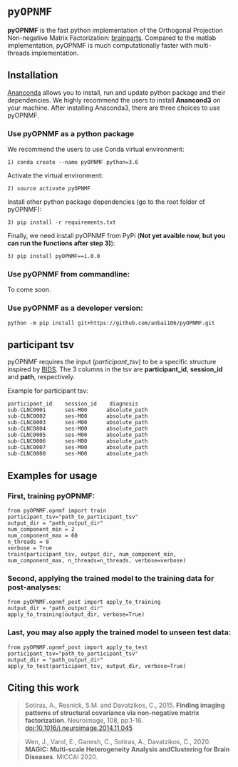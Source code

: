 # `pyOPNMF`
**pyOPNMF** is the fast python implementation of the Orthogonal Projection Non-negative Matrix Factorization: [brainparts](https://github.com/asotiras/brainparts). Compared to the matlab implementation, pyOPNMF is much computationally faster with multi-threads implementation.

## Installation
[Ananconda](https://www.anaconda.com/products/individual) allows you to install, run and update python package and their dependencies. We highly recommend the users to install **Anancond3** on your machine.
After installing Anaconda3, there are three choices to use pyOPNMF.
### Use pyOPNMF as a python package
We recommend the users to use Conda virtual environment:
```
1) conda create --name pyOPNMF python=3.6
```
Activate the virtual environment:
```
2) source activate pyOPNMF
```
Install other python package dependencies (go to the root folder of pyOPNMF):
```
3) pip install -r requirements.txt
```
Finally, we need install pyOPNMF from PyPi (**Not yet avaible now, but you can run the functions after step 3)**):
```
3) pip install pyOPNMF==1.0.0
```

### Use pyOPNMF from commandline:
To come soon.

### Use pyOPNMF as a developer version:
```
python -m pip install git+https://github.com/anbai106/pyOPNMF.git
```

## participant tsv
pyOPNMF requires the input (*participant_tsv*) to be a specific structure inspired by [BIDS](https://bids.neuroimaging.io/). The 3 columns in the tsv are **participant_id**, **session_id** and **path**, respectively.

Example for participant tsv:
```
participant_id    session_id    diagnosis
sub-CLNC0001      ses-M00      absolute_path    
sub-CLNC0002      ses-M00      absolute_path
sub-CLNC0003      ses-M00      absolute_path
sub-CLNC0004      ses-M00      absolute_path
sub-CLNC0005      ses-M00      absolute_path
sub-CLNC0006      ses-M00      absolute_path
sub-CLNC0007      ses-M00      absolute_path
sub-CLNC0008      ses-M00      absolute_path
```

## Examples for usage

### First, training pyOPNMF:
```
from pyOPNMF.opnmf import train
participant_tsv="path_to_participant_tsv"
output_dir = "path_output_dir"
num_component_min = 2
num_component_max = 60
n_threads = 8
verbose = True
train(participant_tsv, output_dir, num_component_min, num_component_max, n_threads=n_threads, verbose=verbose)
```

### Second, applying the trained model to the training data for post-analyses:
```
from pyOPNMF.opnmf_post import apply_to_training
output_dir = "path_output_dir"
apply_to_training(output_dir, verbose=True)
```

### Last, you may also apply the trained model to unseen test data:
```
from pyOPNMF.opnmf_post import apply_to_test
participant_tsv="path_to_participant_tsv"
output_dir = "path_output_dir"
apply_to_test(participant_tsv, output_dir, verbose=True)
```

## Citing this work
> Sotiras, A., Resnick, S.M. and Davatzikos, C., 2015. **Finding imaging patterns of structural covariance via non-negative matrix factorization**. Neuroimage, 108, pp.1-16. [doi:10.1016/j.neuroimage.2014.11.045](https://www.sciencedirect.com/science/article/pii/S1053811914009756?via%3Dihub)

> Wen, J., Varol, E., Ganesh, C., Sotiras, A., Davatzikos, C., 2020. **MAGIC: Multi-scale Heterogeneity Analysis andClustering for Brain Diseases**. MICCAI 2020.

